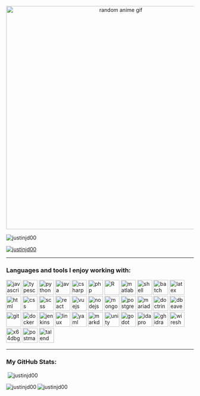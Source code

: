 <!-- @START_ANIME_GIF -->
<p align="center"><img src="https://media0.giphy.com/media/n5pWjgwTk2nsbL4hUM/giphy.gif?cid=aa3c7a85igwt9qp1ywzkga0u0jovenqolzxub6hqh876ba42&ep=v1_gifs_random&rid=giphy.gif&ct=g" alt="random anime gif" width="600px"></p>
<!-- @END_ANIME_GIF -->

<p align="left"> <img src="https://komarev.com/ghpvc/?username=justinjd00&label=Profil-Besuche&color=0e75b6&style=flat" alt="justinjd00" /> </p>

<p align="left"> <a href="https://github.com/ryo-ma/github-profile-trophy"><img src="https://github-profile-trophy.vercel.app/?username=justinjd00&theme=dracula" alt="justinjd00" /></a> </p>

---

### Languages and tools I enjoy working with:


<p align="left">
    <a href="https://www.javascript.com" target="_blank" rel="noreferrer"><img src="https://cdn.jsdelivr.net/gh/devicons/devicon/icons/javascript/javascript-original.svg" alt="javascript" width="40" height="40"/></a>
    <a href="https://www.typescriptlang.org/" target="_blank" rel="noreferrer"><img src="https://cdn.jsdelivr.net/gh/devicons/devicon/icons/typescript/typescript-original.svg" alt="typescript" width="40" height="40"/></a>
    <a href="https://www.python.org" target="_blank" rel="noreferrer"><img src="https://cdn.jsdelivr.net/gh/devicons/devicon/icons/python/python-original.svg" alt="python" width="40" height="40"/></a>
    <a href="https://www.java.com/" target="_blank" rel="noreferrer"><img src="https://cdn.jsdelivr.net/gh/devicons/devicon/icons/java/java-original.svg" alt="java" width="40" height="40"/></a>
    <a href="https://dotnet.microsoft.com/languages/csharp" target="_blank" rel="noreferrer"><img src="https://cdn.jsdelivr.net/gh/devicons/devicon/icons/csharp/csharp-original.svg" alt="csharp" width="40" height="40"/></a>
    <a href="https://www.php.net/" target="_blank" rel="noreferrer"><img src="https://cdn.jsdelivr.net/gh/devicons/devicon/icons/php/php-original.svg" alt="php" width="40" height="40"/></a>
    <a href="https://www.r-project.org/" target="_blank" rel="noreferrer"><img src="https://cdn.jsdelivr.net/gh/devicons/devicon/icons/r/r-original.svg" alt="R" width="40" height="40"/></a>
    <a href="https://www.mathworks.com/products/matlab.html" target="_blank" rel="noreferrer"><img src="https://cdn.jsdelivr.net/gh/devicons/devicon/icons/matlab/matlab-original.svg" alt="matlab" width="40" height="40"/></a>
    <a href="https://www.gnu.org/software/bash/" target="_blank" rel="noreferrer"><img src="https://cdn.jsdelivr.net/gh/devicons/devicon/icons/bash/bash-original.svg" alt="shell" width="40" height="40"/></a>
    <a href="https://en.wikipedia.org/wiki/Batch_file" target="_blank" rel="noreferrer"><img src="https://cdn.jsdelivr.net/gh/devicons/devicon/icons/windows8/windows8-original.svg" alt="batch" width="40" height="40"/></a>
    <a href="https://www.latex-project.org/" target="_blank" rel="noreferrer"><img src="https://cdn.jsdelivr.net/gh/devicons/devicon/icons/latex/latex-original.svg" alt="latex" width="40" height="40"/></a>
    <a href="https://html.spec.whatwg.org/" target="_blank" rel="noreferrer"><img src="https://cdn.jsdelivr.net/gh/devicons/devicon/icons/html5/html5-original.svg" alt="html" width="40" height="40"/></a>
    <a href="https://www.w3.org/Style/CSS/Overview.en.html" target="_blank" rel="noreferrer"><img src="https://cdn.jsdelivr.net/gh/devicons/devicon/icons/css3/css3-original.svg" alt="css" width="40" height="40"/></a>
    <a href="https://sass-lang.com/" target="_blank" rel="noreferrer"><img src="https://cdn.jsdelivr.net/gh/devicons/devicon/icons/sass/sass-original.svg" alt="scss" width="40" height="40"/></a>
    <a href="https://react.dev/" target="_blank" rel="noreferrer"><img src="https://cdn.jsdelivr.net/gh/devicons/devicon/icons/react/react-original.svg" alt="react" width="40" height="40"/></a>
    <a href="https://vuejs.org/" target="_blank" rel="noreferrer"><img src="https://cdn.jsdelivr.net/gh/devicons/devicon/icons/vuejs/vuejs-original.svg" alt="vuejs" width="40" height="40"/></a>
    <a href="https://nodejs.org" target="_blank" rel="noreferrer"><img src="https://cdn.jsdelivr.net/gh/devicons/devicon/icons/nodejs/nodejs-original.svg" alt="nodejs" width="40" height="40"/></a>
    <a href="https://www.mongodb.com/" target="_blank" rel="noreferrer"><img src="https://cdn.jsdelivr.net/gh/devicons/devicon/icons/mongodb/mongodb-original.svg" alt="mongodb" width="40" height="40"/></a>
    <a href="https://www.postgresql.org" target="_blank" rel="noreferrer"><img src="https://cdn.jsdelivr.net/gh/devicons/devicon/icons/postgresql/postgresql-original.svg" alt="postgresql" width="40" height="40"/></a>
    <a href="https://mariadb.org/" target="_blank" rel="noreferrer"><img src="https://cdn.jsdelivr.net/gh/devicons/devicon/icons/mariadb/mariadb-original.svg" alt="mariadb" width="40" height="40"/></a>
    <a href="https://www.doctrine-project.org/" target="_blank" rel="noreferrer"><img src="https://cdn.jsdelivr.net/gh/devicons/devicon/icons/doctrine/doctrine-original.svg" alt="doctrine" width="40" height="40"/></a>
    <a href="https://dbeaver.io/" target="_blank" rel="noreferrer"><img src="https://cdn.jsdelivr.net/gh/devicons/devicon/icons/dbeaver/dbeaver-original.svg" alt="dbeaver" width="40" height="40"/></a>
    <a href="https://git-scm.com/" target="_blank" rel="noreferrer"><img src="https://cdn.jsdelivr.net/gh/devicons/devicon/icons/git/git-original.svg" alt="git" width="40" height="40"/></a>
    <a href="https://www.docker.com/" target="_blank" rel="noreferrer"><img src="https://cdn.jsdelivr.net/gh/devicons/devicon/icons/docker/docker-original.svg" alt="docker" width="40" height="40"/></a>
    <a href="https://www.jenkins.io" target="_blank" rel="noreferrer"><img src="https://cdn.jsdelivr.net/gh/devicons/devicon/icons/jenkins/jenkins-original.svg" alt="jenkins" width="40" height="40"/></a>
    <a href="https://www.linux.org/" target="_blank" rel="noreferrer"><img src="https://cdn.jsdelivr.net/gh/devicons/devicon/icons/linux/linux-original.svg" alt="linux" width="40" height="40"/></a>
    <a href="https://yaml.org/" target="_blank" rel="noreferrer"><img src="https://cdn.jsdelivr.net/gh/devicons/devicon/icons/yaml/yaml-original.svg" alt="yaml" width="40" height="40"/></a>
    <a href="https://www.markdownguide.org/" target="_blank" rel="noreferrer"><img src="https://cdn.jsdelivr.net/gh/devicons/devicon/icons/markdown/markdown-original.svg" alt="markdown" width="40" height="40"/></a>
    <a href="https://unity.com/" target="_blank" rel="noreferrer"><img src="https://cdn.jsdelivr.net/gh/devicons/devicon/icons/unity/unity-original.svg" alt="unity" width="40" height="40"/></a>
    <a href="https://godotengine.org/" target="_blank" rel="noreferrer"><img src="https://cdn.jsdelivr.net/gh/devicons/devicon/icons/godot/godot-original.svg" alt="godot" width="40" height="40"/></a>
    <a href="https://www.hex-rays.com/products/ida/" target="_blank" rel="noreferrer"><img src="https://upload.wikimedia.org/wikipedia/commons/thumb/a/a4/Mme_de_Maintenon.jpg/250px-Mme_de_Maintenon.jpg" alt="ida pro" width="40" height="40"/></a>
    <a href="https://ghidra-sre.org/" target="_blank" rel="noreferrer"><img src="https://upload.wikimedia.org/wikipedia/commons/thumb/f/f6/Ghidra_logo.svg/120px-Ghidra_logo.svg.png?20220727174502" alt="ghidra" width="40" height="40"/></a>
    <a href="https://www.wireshark.org/" target="_blank" rel="noreferrer"><img src="https://upload.wikimedia.org/wikipedia/commons/d/df/Wireshark_icon.svg" alt="wireshark" width="40" height="40"/></a>
    <a href="https://x64dbg.com/" target="_blank" rel="noreferrer"><img src="https://x64dbg.com/img/icon-white.png" alt="x64dbg" width="40" height="40"/></a>
    <a href="https://www.postman.com" target="_blank" rel="noreferrer"><img src="https://cdn.jsdelivr.net/gh/devicons/devicon/icons/postman/postman-original.svg" alt="postman" width="40" height="40"/></a>
    <a href="https://www.talend.com/" target="_blank" rel="noreferrer"><img src="https://statics-dev.cloud.talend.com/@talend/common/images/favicon-logo-square.ico"" alt="talend" width="40" height="40"/></a>
</p>

---


### My GitHub Stats:

<p>&nbsp;<img align="center" src="https://github-readme-stats.vercel.app/api?username=justinjd00&show_icons=true&locale=en&theme=dark" alt="justinjd00" /></p>

<p><img align="left" src="https://github-readme-stats.vercel.app/api/top-langs?username=justinjd00&show_icons=true&locale=en&layout=compact&theme=dark" alt="justinjd00" /></p>

<p><img align="center" src="https://github-readme-streak-stats.herokuapp.com/?user=justinjd00&theme=dark" alt="justinjd00" /></p>
